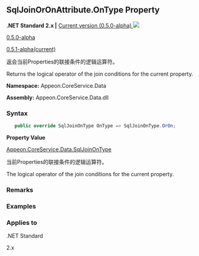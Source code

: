 ## **SqlJoinOrOnAttribute.OnType Property**

**.NET Standard 2.x |**  <a href="javascript:void(0)" class="dropdown">Current version (0.5.0-alpha) <img src="~/images/dropdown.png"/></a>

<div class="otherversions"  value="versdiv">

<a href="javascript:void(0)">0.5.0-alpha</a>

<a href="javascript:void(0)">0.5.1-alpha(current)</a>

</div>

返会当前Properties的联接条件的逻辑运算符。

Returns the logical operator of the join conditions for the current property.

 **Namespace:** Appeon.CoreService.Data

 **Assembly:** Appeon.CoreService.Data.dll

### **Syntax**

```c#
   public override SqlJoinOnType OnType => SqlJoinOnType.OrOn;
```

**Property Value**

[Appeon.CoreService.Data.SqlJoinOnType](../../../../SqlJoinOnType/SqlJoinOnType.html)

当前Properties的联接条件的逻辑运算符。

The logical operator of the join conditions for the current property.

### **Remarks**



### **Examples**



### **Applies to**

.NET Standard 

2.x